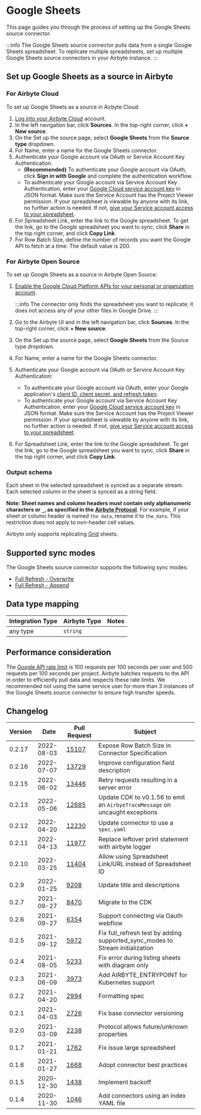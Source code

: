 # Google Sheets

This page guides you through the process of setting up the Google Sheets source connector.

:::info
The Google Sheets source connector pulls data from a single Google Sheets spreadsheet. To replicate multiple spreadsheets, set up multiple Google Sheets source connectors in your Airbyte instance.
:::

## Set up Google Sheets as a source in Airbyte 

### For Airbyte Cloud

To set up Google Sheets as a source in Airbyte Cloud:

1. [Log into your Airbyte Cloud](https://cloud.airbyte.io/workspaces) account.
2. In the left navigation bar, click **Sources**. In the top-right corner, click **+ New source**.
3. On the Set up the source page, select **Google Sheets** from the **Source type** dropdown. 
4. For Name, enter a name for the Google Sheets connector. 
5. Authenticate your Google account via OAuth or Service Account Key Authentication. 
    - **(Recommended)** To authenticate your Google account via OAuth, click **Sign in with Google** and complete the authentication workflow.
    - To authenticate your Google account via Service Account Key Authentication, enter your [Google Cloud service account key](https://cloud.google.com/iam/docs/creating-managing-service-account-keys#creating_service_account_keys) in JSON format. Make sure the Service Account has the Project Viewer permission. If your spreadsheet is viewable by anyone with its link, no further action is needed. If not, [give your Service account access to your spreadsheet](https://youtu.be/GyomEw5a2NQ%22).
6. For Spreadsheet Link, enter the link to the Google spreadsheet. To get the link, go to the Google spreadsheet you want to sync, click **Share** in the top right corner, and click **Copy Link**. 
7. For Row Batch Size, define the number of records you want the Google API to fetch at a time. The default value is 200.

### For Airbyte Open Source

To set up Google Sheets as a source in Airbyte Open Source:

1. [Enable the Google Cloud Platform APIs for your personal or organization account](https://support.google.com/googleapi/answer/6158841?hl=en).

    :::info
    The connector only finds the spreadsheet you want to replicate; it does not access any of your other files in Google Drive.
    :::

2. Go to the Airbyte UI and in the left navigation bar, click **Sources**. In the top-right corner, click **+ New source**.
3. On the Set up the source page, select **Google Sheets** from the Source type dropdown. 
4. For Name, enter a name for the Google Sheets connector. 
5. Authenticate your Google account via OAuth or Service Account Key Authentication:
    - To authenticate your Google account via OAuth, enter your Google application's [client ID, client secret, and refresh token](https://developers.google.com/identity/protocols/oauth2).
    - To authenticate your Google account via Service Account Key Authentication, enter your [Google Cloud service account key](https://cloud.google.com/iam/docs/creating-managing-service-account-keys#creating_service_account_keys) in JSON format. Make sure the Service Account has the Project Viewer permission. If your spreadsheet is viewable by anyone with its link, no further action is needed. If not, [give your Service account access to your spreadsheet](https://youtu.be/GyomEw5a2NQ%22).
6. For Spreadsheet Link, enter the link to the Google spreadsheet. To get the link, go to the Google spreadsheet you want to sync, click **Share** in the top right corner, and click **Copy Link**.     

### Output schema

Each sheet in the selected spreadsheet is synced as a separate stream. Each selected column in the sheet is synced as a string field.

**Note: Sheet names and column headers must contain only alphanumeric characters or `_`, as specified in the** [**Airbyte Protocol**](../../understanding-airbyte/airbyte-protocol.md). For example, if your sheet or column header is named `the data`, rename it to `the_data`. This restriction does not apply to non-header cell values. 

Airbyte only supports replicating [Grid](https://developers.google.com/sheets/api/reference/rest/v4/spreadsheets/sheets#SheetType) sheets. 

## Supported sync modes

The Google Sheets source connector supports the following sync modes:

* [Full Refresh - Overwrite](https://docs.airbyte.com/understanding-airbyte/glossary#full-refresh-sync)
* [Full Refresh - Append](https://docs.airbyte.com/understanding-airbyte/connections/full-refresh-append)

## Data type mapping

| Integration Type | Airbyte Type | Notes |
| :--- | :--- | :--- |
| any type | `string` |  |


## Performance consideration

The [Google API rate limit](https://developers.google.com/sheets/api/limits) is 100 requests per 100 seconds per user and 500 requests per 100 seconds per project. Airbyte batches requests to the API in order to efficiently pull data and respects these rate limits. We recommended not using the same service user for more than 3 instances of the Google Sheets source connector to ensure high transfer speeds.


## Changelog

| Version | Date       | Pull Request                                               | Subject                                                                       |
|---------|------------|------------------------------------------------------------|-------------------------------------------------------------------------------|
| 0.2.17  | 2022-08-03 | [15107](https://github.com/airbytehq/airbyte/pull/15107)   | Expose Row Batch Size in Connector Specification |  
| 0.2.16  | 2022-07-07 | [13729](https://github.com/airbytehq/airbyte/pull/13729)   | Improve configuration field description |  
| 0.2.15  | 2022-06-02 | [13446](https://github.com/airbytehq/airbyte/pull/13446)   | Retry requests resulting in a server error                                    |
| 0.2.13  | 2022-05-06 | [12685](https://github.com/airbytehq/airbyte/pull/12685)   | Update CDK to v0.1.56 to emit an `AirbyeTraceMessage` on uncaught exceptions  |
| 0.2.12  | 2022-04-20 | [12230](https://github.com/airbytehq/airbyte/pull/12230)   | Update connector to use a `spec.yaml`                                         |
| 0.2.11  | 2022-04-13 | [11977](https://github.com/airbytehq/airbyte/pull/11977)   | Replace leftover print statement with airbyte logger                          |
| 0.2.10  | 2022-03-25 | [11404](https://github.com/airbytehq/airbyte/pull/11404)   | Allow using Spreadsheet Link/URL instead of Spreadsheet ID                    |
| 0.2.9   | 2022-01-25 | [9208](https://github.com/airbytehq/airbyte/pull/9208)     | Update title and descriptions                                                 |
| 0.2.7   | 2021-09-27 | [8470](https://github.com/airbytehq/airbyte/pull/8470)     | Migrate to the CDK                                                            |
| 0.2.6   | 2021-09-27 | [6354](https://github.com/airbytehq/airbyte/pull/6354)     | Support connecting via Oauth webflow                                          |
| 0.2.5   | 2021-09-12 | [5972](https://github.com/airbytehq/airbyte/pull/5972)     | Fix full_refresh test by adding supported_sync_modes to Stream initialization |
| 0.2.4   | 2021-08-05 | [5233](https://github.com/airbytehq/airbyte/pull/5233)     | Fix error during listing sheets with diagram only                             |
| 0.2.3   | 2021-06-09 | [3973](https://github.com/airbytehq/airbyte/pull/3973)     | Add AIRBYTE_ENTRYPOINT for Kubernetes support                                 |
| 0.2.2   | 2021-04-20 | [2994](https://github.com/airbytehq/airbyte/pull/2994)     | Formatting spec                                                               |
| 0.2.1   | 2021-04-03 | [2726](https://github.com/airbytehq/airbyte/pull/2726)     | Fix base connector versioning                                                 |
| 0.2.0   | 2021-03-09 | [2238](https://github.com/airbytehq/airbyte/pull/2238)     | Protocol allows future/unknown properties                                     |
| 0.1.7   | 2021-01-21 | [1762](https://github.com/airbytehq/airbyte/pull/1762)     | Fix issue large spreadsheet                                                   |
| 0.1.6   | 2021-01-27 | [1668](https://github.com/airbytehq/airbyte/pull/1668)     | Adopt connector best practices                                                |
| 0.1.5   | 2020-12-30 | [1438](https://github.com/airbytehq/airbyte/pull/1438)     | Implement backoff                                                             |
| 0.1.4   | 2020-11-30 | [1046](https://github.com/airbytehq/airbyte/pull/1046)     | Add connectors using an index YAML file                                       |
